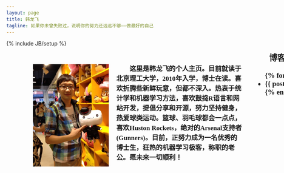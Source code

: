 ```yaml
---
layout: page
title: 韩龙飞
tagline: 如果你未曾失败过，说明你的努力还远远不够——做最好的自己
---
```

{% include JB/setup %}

<script type="text/javascript" src="js/jquery.pngFix.js"></script>
<script type="text/javascript">$(document).ready(function(){ $(document).pngFix(); });</script>
<script type="text/javascript" src="js/swfobject.js"></script>

<script type="text/javascript">
var flashvars = {};
flashvars.xml = "config.xml";
flashvars.font = "font.swf";
var attributes = {};
attributes.wmode = "transparent";
attributes.id = "slider";
swfobject.embedSWF("design3edge.swf", "content_slider", "575", "265", "9", "expressInstall.swf", flashvars, attributes);
</script>

<div style="width:1200px; height:600px; margin: 00px 50px 00px 50px">
<div style="float:left; width:50%">

<div id="content_slider"> <a href="http://www.adobe.com/go/getflashplayer"> <img src="http://www.adobe.com/images/shared/download_buttons/get_flash_player.gif" alt="" /> </a> </div>

<div style="height:15px"> </div>

<div style="height:270px; width:575px">
<img src="/img/personal.JPG" width="200" height="270" align="left" hspace="20" />

<span style="align: right; margin-left:2em; text-align:justify; font-family: KaiTi; font-weight: bold; line-height:1.5em; overflow:visible; font-size:13pt">
这里是韩龙飞的个人主页。目前就读于北京理工大学，2010年入学，博士在读。喜欢折腾些新鲜玩意，但都不深入。热衷于统计学和机器学习方法，喜欢鼓捣R语言和网站开发，提倡分享和开源，努力坚持健身，热爱球类运动。篮球、羽毛球都会一点点，喜欢Huston Rockets，绝对的Arsenal支持者(Gunners)。目前，正努力成为一名优秀的博士生，狂热的机器学习极客，称职的老公。愿未来一切顺利！
</span>
</div>
</div>

<div style="float:left; width:400px">
<span style="align: right; margin-left:2em; text-align:center; font-family: KaiTi; font-weight: bold; line-height:1.5em; font-size:16pt">
博客列表
</span>
<ul class="posts" style="font-family: KaiTi; font-weight: bold; font-size: 14pt">
  {% for post in site.posts %}
    <li><span>{{ post.date | date_to_string }}</span> &raquo; <a href="{{ BASE_PATH }}{{ post.url }}">{{ post.title }}</a></li>
  {% endfor %}
</ul>
</div>
</div>
